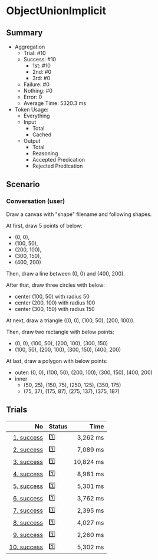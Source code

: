 # ObjectUnionImplicit
## Summary
  - Aggregation
    - Trial: #10
    - Success: #10
      - 1st: #10
      - 2nd: #0
      - 3rd: #0
    - Failure: #0
    - Nothing: #0
    - Error: 0
    - Average Time: 5320.3 ms
  - Token Usage:
    - Everything
    - Input
      - Total
      - Cached
    - Output
      - Total
      - Reasoning
      - Accepted Predication
      - Rejected Predication

## Scenario
### Conversation (user)
Draw a canvas with "shape" filename and following shapes.

At first, draw 5 points of below:

  - (0, 0),
  - (100, 50),
  - (200, 100),
  - (300, 150),
  - (400, 200)

Then, draw a line between (0, 0) and (400, 200).

After that, draw three circles with below:

  - center (100, 50) with radius 50
  - center (200, 100) with radius 100
  - center (300, 150) with radius 150

At next, draw a triangle ((0, 0), (100, 50), (200, 100)).

Then, draw two rectangle with below points:

  - (0, 0), (100, 50), (200, 100), (300, 150)
  - (100, 50), (200, 100), (300, 150), (400, 200)

At last, draw a polygon with below points:

  - outer: (0, 0), (100, 50), (200, 100), (300, 150), (400, 200)
  - inner
    - (50, 25), (150, 75), (250, 125), (350, 175)
    - (75, 37), (175, 87), (275, 137), (375, 187)

## Trials
No | Status | Time
---:|:-------|------:
[1. success](./trials/1.success.json) | 1️⃣ | 3,262 ms
[2. success](./trials/2.success.json) | 1️⃣ | 7,089 ms
[3. success](./trials/3.success.json) | 1️⃣ | 10,824 ms
[4. success](./trials/4.success.json) | 1️⃣ | 8,981 ms
[5. success](./trials/5.success.json) | 1️⃣ | 5,301 ms
[6. success](./trials/6.success.json) | 1️⃣ | 3,762 ms
[7. success](./trials/7.success.json) | 1️⃣ | 2,395 ms
[8. success](./trials/8.success.json) | 1️⃣ | 4,027 ms
[9. success](./trials/9.success.json) | 1️⃣ | 2,260 ms
[10. success](./trials/10.success.json) | 1️⃣ | 5,302 ms